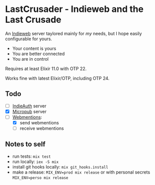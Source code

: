# LastCrusader - Indieweb and the Last Crusade

An [Indieweb](https://indieweb.org/) server taylored mainly for _my_ needs, but I hope easily configurable for yours.

- Your content is yours
- You are better connected
- You are in control

Requires at least Elixir 11.0 with OTP 22.

Works fine with latest Elixir/OTP, including OTP 24.

## Todo

- [ ] [IndieAuth](https://indieauth.com/) server
- [x] [Micropub](https://www.w3.org/TR/micropub/) server
- [ ] [Webmentions](https://indieweb.org/Webmention):
    - [X] send webmentions
    - [ ] receive webmentions

## Notes to self

- run tests: `mix test`
- run locally: `iex -S mix`
- install git hooks locally: `mix git_hooks.install`
- make a release: `MIX_ENV=prod mix release` or with personal secrets `MIX_ENV=perso mix release`
